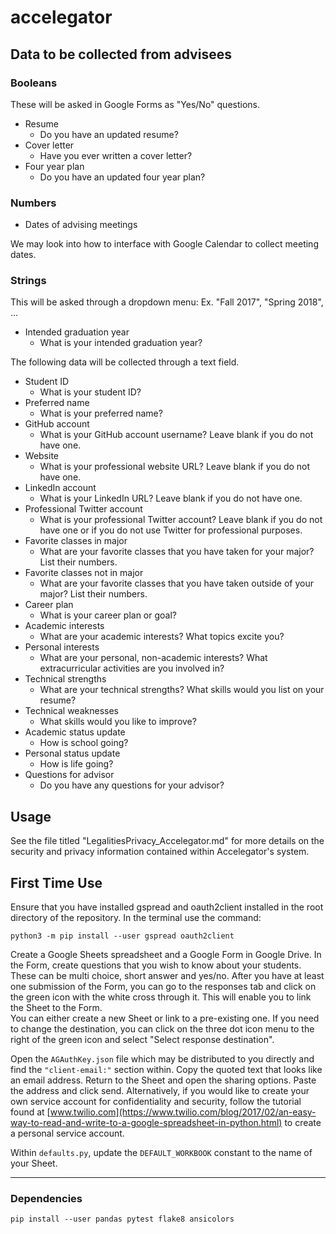 # accelegator

## Data to be collected from advisees

### Booleans

These will be asked in Google Forms as "Yes/No" questions.

- Resume
  - Do you have an updated resume?
- Cover letter
  - Have you ever written a cover letter?
- Four year plan
  - Do you have an updated four year plan?

### Numbers

- Dates of advising meetings

We may look into how to interface with Google Calendar to collect meeting
dates.

### Strings

This will be asked through a dropdown menu: Ex. "Fall 2017", "Spring 2018",
...

- Intended graduation year
  - What is your intended graduation year?

The following data will be collected through a text field.

- Student ID
  - What is your student ID?
- Preferred name
  - What is your preferred name?
- GitHub account
  - What is your GitHub account username? Leave blank if you do not have
    one.
- Website
  - What is your professional website URL? Leave blank if you do not have
    one.
- LinkedIn account
  - What is your LinkedIn URL? Leave blank if you do not have one.
- Professional Twitter account
  - What is your professional Twitter account? Leave blank if you do not
    have one or if you do not use Twitter for professional purposes.
- Favorite classes in major
  - What are your favorite classes that you have taken for your major?
    List their numbers.
- Favorite classes not in major
  - What are your favorite classes that you have taken outside of your
    major? List their numbers.
- Career plan
  - What is your career plan or goal?
- Academic interests
  - What are your academic interests? What topics excite you?
- Personal interests
  - What are your personal, non-academic interests? What extracurricular
    activities are you involved in?
- Technical strengths
  - What are your technical strengths? What skills would you list on your
    resume?
- Technical weaknesses
  - What skills would you like to improve?
- Academic status update
  - How is school going?
- Personal status update
  - How is life going?
- Questions for advisor
  - Do you have any questions for your advisor?



## Usage

See the file titled "LegalitiesPrivacy_Accelegator.md" for more details on the
security and privacy information contained within Accelegator's system.

## First Time Use

Ensure that you have installed gspread and oauth2client installed in the root
directory of the repository.  In the terminal use the command:

```shell
python3 -m pip install --user gspread oauth2client
```

Create a Google Sheets spreadsheet and a Google Form in Google Drive.  In the
Form, create questions that you wish to know about your students. These can be
multi choice, short answer and yes/no. After you have at least one submission of
the Form, you can go to the responses tab and click on the green icon with the
white cross through it.  This will enable you to link the Sheet to the Form.  
You can either create a new Sheet or link to a pre-existing one.  If you need to
change the destination, you can click on the three dot icon menu to the right of
the green icon and select "Select response destination".

Open the `AGAuthKey.json` file which may be distributed to you directly and find
the `"client-email:"` section within.
Copy the quoted text that looks like an email address.  Return to the Sheet and
open the sharing options.  Paste the address and click send.  Alternatively, if
you would like to create your own service account for confidentiality and
security, follow the tutorial found at [www.twilio.com](https://www.twilio.com/blog/2017/02/an-easy-way-to-read-and-write-to-a-google-spreadsheet-in-python.html)
to create a personal service account.

Within `defaults.py`, update the `DEFAULT_WORKBOOK` constant to the name of your
Sheet.

---

### Dependencies
```shell
pip install --user pandas pytest flake8 ansicolors
```

